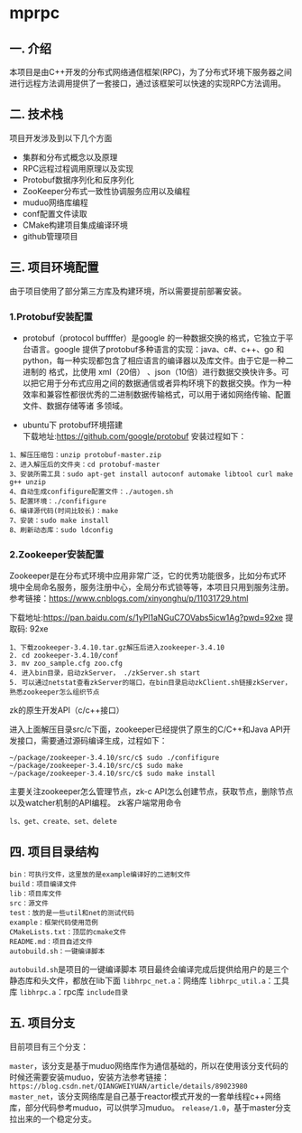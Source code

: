 # mprpc
## 一. 介绍
本项目是由C++开发的分布式网络通信框架(RPC)，为了分布式环境下服务器之间进行远程方法调用提供了一套接口，通过该框架可以快速的实现RPC方法调用。

## 二. 技术栈
项目开发涉及到以下几个方面
- 集群和分布式概念以及原理
- RPC远程过程调用原理以及实现
- Protobuf数据序列化和反序列化
- ZooKeeper分布式一致性协调服务应用以及编程
- muduo网络库编程
- conf配置文件读取
- CMake构建项目集成编译环境
- github管理项目

## 三. 项目环境配置
由于项目使用了部分第三方库及构建环境，所以需要提前部署安装。
  ### 1.Protobuf安装配置
- protobuf（protocol buffffer）是google 的一种数据交换的格式，它独立于平台语言。google 提供了protobuf多种语言的实现：java、c#、c++、go 和 python，每一种实现都包含了相应语言的编译器以及库文件。由于它是一种二进制的  格式，比使用 xml（20倍） 、json（10倍）进行数据交换快许多。可以把它用于分布式应用之间的数据通信或者异构环境下的数据交换。作为一种效率和兼容性都很优秀的二进制数据传输格式，可以用于诸如网络传输、配置文件、数据存储等诸    多领域。

- ubuntu下 protobuf环境搭建  
    下载地址:https://github.com/google/protobuf
安装过程如下：
```
1、解压压缩包：unzip protobuf-master.zip
2、进入解压后的文件夹：cd protobuf-master
3、安装所需工具：sudo apt-get install autoconf automake libtool curl make g++ unzip
4、自动生成confifigure配置文件：./autogen.sh
5、配置环境：./confifigure 
6、编译源代码(时间比较长)：make
7、安装：sudo make install
8、刷新动态库：sudo ldconfig
```
### 2.Zookeeper安装配置

Zookeeper是在分布式环境中应用非常广泛，它的优秀功能很多，比如分布式环境中全局命名服务，服务注册中心，全局分布式锁等等，本项目只用到服务注册。参考链接：https://www.cnblogs.com/xinyonghu/p/11031729.html

下载地址:https://pan.baidu.com/s/1yPl1aNGuC7OVabs5icw1Ag?pwd=92xe 提取码: 92xe
```
1、下载zookeeper-3.4.10.tar.gz解压后进入zookeeper-3.4.10
2. cd zookeeper-3.4.10/conf
3. mv zoo_sample.cfg zoo.cfg
4. 进入bin目录，启动zkServer， ./zkServer.sh start
5. 可以通过netstat查看zkServer的端口，在bin目录启动zkClient.sh链接zkServer，熟悉zookeeper怎么组织节点
```
zk的原生开发API（c/c++接口）

进入上面解压目录src/c下面，zookeeper已经提供了原生的C/C++和Java API开发接口，需要通过源码编译生成，过程如下：
```
~/package/zookeeper-3.4.10/src/c$ sudo ./confifigure
~/package/zookeeper-3.4.10/src/c$ sudo make
~/package/zookeeper-3.4.10/src/c$ sudo make install
```
主要关注zookeeper怎么管理节点，zk-c API怎么创建节点，获取节点，删除节点以及watcher机制的API编程。
zk客户端常用命令

```
ls、get、create、set、delete
```

## 四. 项目目录结构
```
bin：可执行文件，这里放的是example编译好的二进制文件
build：项目编译文件
lib：项目库文件
src：源文件
test：放的是一些util和net的测试代码
example：框架代码使用范例
CMakeLists.txt：顶层的cmake文件
README.md：项目自述文件
autobuild.sh：一键编译脚本
```
`autobuild.sh`是项目的一键编译脚本
项目最终会编译完成后提供给用户的是三个静态库和头文件，都放在lib下面
`libhrpc_net.a`：网络库
`libhrpc_util.a`：工具库
`libhrpc.a`：rpc库
`include目录`

## 五. 项目分支
目前项目有三个分支：

`master`，该分支是基于muduo网络库作为通信基础的，所以在使用该分支代码的时候还需要安装muduo，安装方法参考链接：
`https://blog.csdn.net/QIANGWEIYUAN/article/details/89023980`
`master_net`，该分支网络库是自己基于reactor模式开发的一套单线程c++网络库，部分代码参考muduo，可以供学习muduo。
`release/1.0`，基于master分支拉出来的一个稳定分支。
